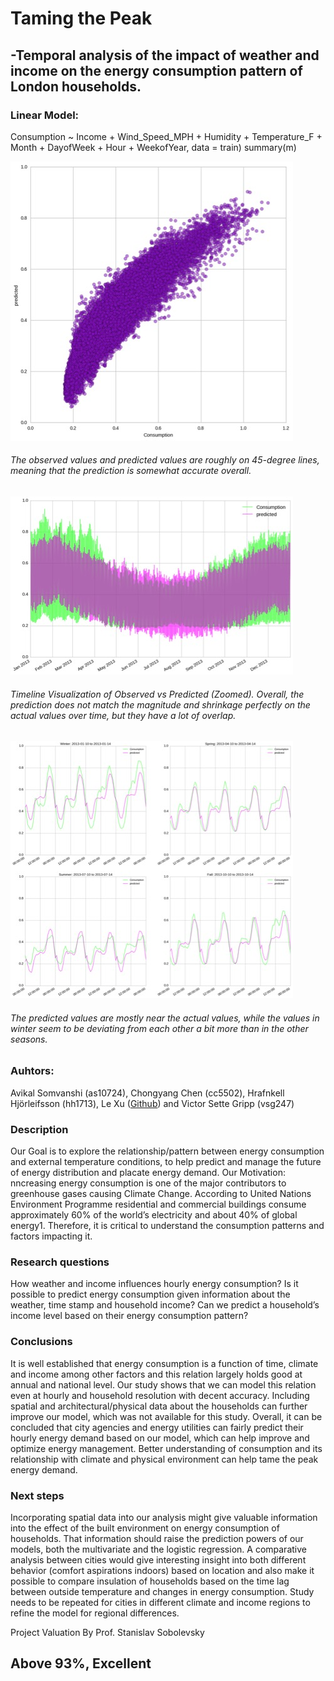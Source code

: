 # Taming the Peak 
## -Temporal analysis of the impact of weather and income on the energy consumption pattern of London households. 

### Linear Model:
Consumption ~ Income + Wind_Speed_MPH + Humidity + Temperature_F + Month + DayofWeek + Hour + WeekofYear, data = train)
summary(m)

![image](finalpredication.png.jpg)
###### The observed values and predicted values are roughly on 45-degree lines, meaning that the prediction is somewhat accurate overall. 

![image](predi.jpg)
###### Timeline Visualization of Observed vs Predicted (Zoomed). Overall, the prediction does not match the magnitude and shrinkage perfectly on the actual values over time, but they have a lot of overlap. 

![image](dsfa.jpg)
###### The predicted values are mostly near the actual values, while the values in winter seem to be deviating from each other a bit more than in the other seasons. 






### Auhtors: 
Avikal Somvanshi (as10724), Chongyang Chen (cc5502), Hrafnkell Hjörleifsson (hh1713), Le Xu ([Github](https://github.com/lx565)) and Victor Sette Gripp (vsg247) 

### Description

Our Goal is to explore the relationship/pattern between energy consumption and external temperature conditions, to help predict and manage the future of energy distribution and placate energy demand.
Our Motivation: nncreasing energy consumption is one of the major contributors to greenhouse gases causing Climate Change. According to United Nations Environment Programme residential and commercial buildings consume approximately 60% of the world’s electricity and about 40% of global energy1. Therefore, it is critical to understand the consumption patterns and factors impacting it. 



### Research questions 
How weather and income influences hourly energy consumption? 
Is it possible to predict energy consumption given information about the weather, time stamp and household income? 
Can we predict a household’s income level based on their energy consumption pattern?


### Conclusions
It is well established that energy consumption is a function of time, climate and income among other factors and this relation largely holds good at annual and national level. Our study shows that we can model this relation even at hourly and household resolution with decent accuracy.  Including spatial and architectural/physical data about the households can further improve our model, which was not available for this study. Overall, it can be concluded that city agencies and energy utilities can fairly predict their hourly energy demand based on our model, which can help improve and optimize energy management. Better understanding of consumption and its relationship with climate and physical environment can help tame the peak energy demand. 

### Next steps
Incorporating spatial data into our analysis might give valuable information into the effect of the built environment on energy consumption of households. That information should raise the prediction powers of our models, both the multivariate and the logistic regression.
A comparative analysis between cities would give interesting insight into both different behavior (comfort aspirations indoors) based on location and also make it possible to compare insulation of households based on the time lag between outside temperature and changes in energy consumption.
Study needs to be repeated for cities in different climate and income regions to refine the model for regional differences. 


Project Valuation By Prof. Stanislav Sobolevsky
## Above 93%, Excellent
